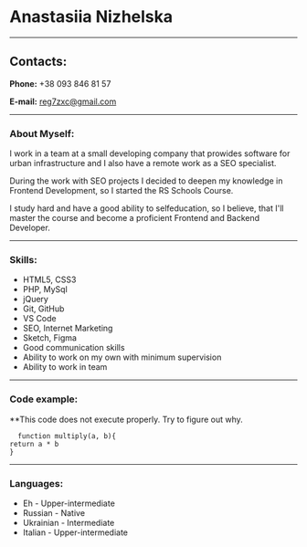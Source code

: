 
Anastasiia Nizhelska
================
* * *

## Contacts:

**Phone:** +38 093 846 81 57 

**E-mail:** reg7zxc@gmail.com  

* * *

### About Myself:

I work in a team at a small developing company that prowides software  for urban infrastructure and I also have a remote work as a SEO specialist.

During the work with SEO projects I decided to deepen my knowledge in Frontend Development, so I started the RS Schools Course.

I study hard and have a good ability to selfeducation, so I believe, that I'll master the course and become a proficient Frontend and Backend Developer.


* * *

### Skills:

*   HTML5, CSS3
*   PHP, MySql
*   jQuery
*   Git, GitHub
*   VS Code
*   SEO, Internet Marketing
*   Sketch, Figma
*   Good communication skills
*   Ability to work on my own with minimum supervision
*   Ability to work in team

* * *

### Code example:

**This code does not execute properly. Try to figure out why.

  ```  
    function multiply(a, b){
 return a * b
}
   ```
* * *

### Languages:

*   Eh - Upper-intermediate
*   Russian - Native
*   Ukrainian - Intermediate
*   Italian - Upper-intermediate
